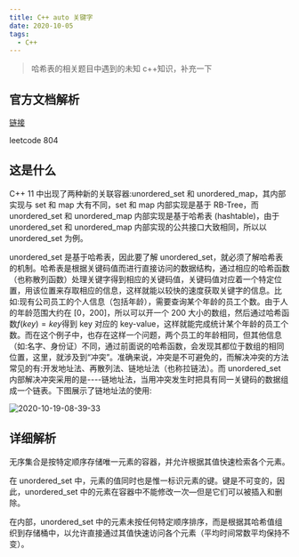 ```yaml
---
title: C++ auto 关键字
date: 2020-10-05
tags:
  - C++
---
```


> 哈希表的相关题目中遇到的未知 c++知识，补充一下

<!-- more -->

## 官方文档解析

[链接](http://www.cplusplus.com/reference/unordered_set/unordered_set/)

leetcode 804

## 这是什么

 C++ 11 中出现了两种新的关联容器:unordered_set 和 unordered_map，其内部实现与 set 和 map 大有不同，set 和 map 内部实现是基于 RB-Tree，而 unordered_set 和 unordered_map 内部实现是基于哈希表 (hashtable)，由于 unordered_set 和 unordered_map 内部实现的公共接口大致相同，所以以 unordered_set 为例。

unordered_set 是基于哈希表，因此要了解 unordered_set，就必须了解哈希表的机制。哈希表是根据关键码值而进行直接访问的数据结构，通过相应的哈希函数（也称散列函数）处理关键字得到相应的关键码值，关键码值对应着一个特定位置，用该位置来存取相应的信息，这样就能以较快的速度获取关键字的信息。比如:现有公司员工的个人信息（包括年龄），需要查询某个年龄的员工个数。由于人的年龄范围大约在 [0，200]，所以可以开一个 200 大小的数组，然后通过哈希函数$f(key)=key$得到 key 对应的 key-value，这样就能完成统计某个年龄的员工个数。而在这个例子中，也存在这样一个问题，两个员工的年龄相同，但其他信息（如:名字、身份证）不同，通过前面说的哈希函数，会发现其都位于数组的相同位置，这里，就涉及到“冲突”。准确来说，冲突是不可避免的，而解决冲突的方法常见的有:开发地址法、再散列法、链地址法（也称拉链法）。而 unordered_set 内部解决冲突采用的是----链地址法，当用冲突发生时把具有同一关键码的数据组成一个链表。下图展示了链地址法的使用:

![2020-10-19-08-39-33](https://raw.githubusercontent.com/fengwei2002/Pictures_02/master/img/2020-10-19-08-39-33.png)

## 详细解析

无序集合是按特定顺序存储唯一元素的容器，并允许根据其值快速检索各个元素。

在 unordered_set 中，元素的值同时也是惟一标识元素的键。键是不可变的，因此，unordered_set 中的元素在容器中不能修改一次—但是它们可以被插入和删除。

在内部，unordered_set 中的元素未按任何特定顺序排序，而是根据其哈希值组织到存储桶中，以允许直接通过其值快速访问各个元素（平均时间常数平均保持不变）。
